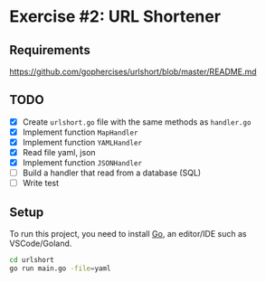 # Exercise #2: URL Shortener

## Requirements

https://github.com/gophercises/urlshort/blob/master/README.md

## TODO

- [x] Create `urlshort.go` file with the same methods as `handler.go` 
- [x] Implement function `MapHandler`
- [x] Implement function `YAMLHandler`
- [x] Read file yaml, json
- [x] Implement function `JSONHandler`
- [ ] Build a handler that read from a database (SQL)
- [ ] Write test

## Setup

To run this project, you need to install [Go](https://go.dev/doc/install), an editor/IDE such as VSCode/Goland.

```bash
cd urlshort
go run main.go -file=yaml
```
